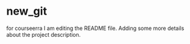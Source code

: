 # new_git
for courseerra 
I am editing the README file. Adding some more details about the project description.
